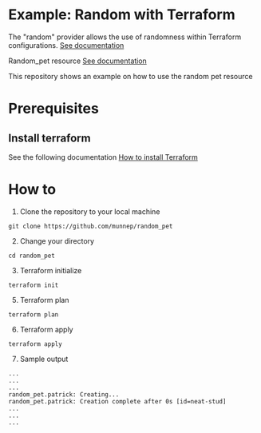 # Example: Random with Terraform

The "random" provider allows the use of randomness within Terraform configurations. [See documentation](https://registry.terraform.io/providers/hashicorp/random/latest/docs) 

Random_pet resource [See documentation](https://registry.terraform.io/providers/hashicorp/random/latest/docs/resources/pet) 

This repository shows an example on how to use the random pet resource 

# Prerequisites

## Install terraform  
See the following documentation [How to install Terraform](https://learn.hashicorp.com/tutorials/terraform/install-cli)

# How to

1. Clone the repository to your local machine
```
git clone https://github.com/munnep/random_pet
```
2. Change your directory
```
cd random_pet
```
3. Terraform initialize
```
terraform init
```
5. Terraform plan
```
terraform plan
```
6. Terraform apply
```
terraform apply
```
7. Sample output
```
...
...
...
random_pet.patrick: Creating...
random_pet.patrick: Creation complete after 0s [id=neat-stud]
...
...
...
```